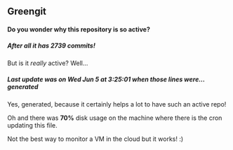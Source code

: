 ## Greengit

#### Do you wonder why this repository is so active?

##### After all it has 2739 commits!

But is it *really* active? Well...

##### Last update was on Wed Jun 5 at 3:25:01 when those lines were... generated

Yes, generated, because it certainly helps a lot to have such an active repo!

Oh and there was **70%** disk usage on the machine
where there is the cron updating this file.

Not the best way to monitor a VM in the cloud but it works! :)
